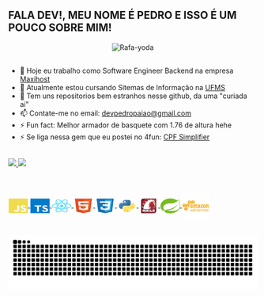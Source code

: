 ## FALA DEV!, MEU NOME É PEDRO E ISSO É UM POUCO SOBRE MIM!

<div align="center">
  <img align="center" alt="Rafa-yoda" height="180" src="https://user-images.githubusercontent.com/51393746/127892857-acf6082e-b671-4f6a-a598-42762226facf.gif">
</div>

##
- 🔭 Hoje eu trabalho como Software Engineer Backend na empresa [Maxihost](https://www.maxihost.com/br)
- 🌱 Atualmente estou cursando Sitemas de Informação na [UFMS](https://www.ufms.br/)
- 🤔 Tem uns repositorios bem estranhos nesse github, da uma "curiada ai"
- 📫 Contate-me no email: devpedropaiao@gmail.com
- ⚡ Fun fact: Melhor armador de basquete com 1.76 de altura hehe
- ⚡ Se liga nessa gem que eu postei no 4fun: [CPF Simplifier](https://rubygems.org/gems/cpf_simplifier)

##

<div>
  <a href="https://github.com/PedroPaiao">
  <img height="180em" src="https://github-readme-stats.vercel.app/api?username=PedroPaiao&show_icons=true&theme=dracula&include_all_commits=true&count_private=true"/>
  <img height="180em" src="https://github-readme-stats.vercel.app/api/top-langs/?username=PedroPaiao&layout=compact&langs_count=7&theme=dracula"/>
</div>
 
 ##
 
<div style="display: inline_block"><br>
  <img align="center" alt="Javascript" height="30" width="40" src="https://raw.githubusercontent.com/devicons/devicon/master/icons/javascript/javascript-plain.svg">
  <img align="center" alt="Typescripy" height="30" width="40" src="https://raw.githubusercontent.com/devicons/devicon/master/icons/typescript/typescript-plain.svg">
  <img align="center" alt="ReactJs" height="30" width="40" src="https://raw.githubusercontent.com/devicons/devicon/master/icons/react/react-original.svg">
  <img align="center" alt="Html" height="30" width="40" src="https://raw.githubusercontent.com/devicons/devicon/master/icons/html5/html5-original.svg">
  <img align="center" alt="Css" height="30" width="40" src="https://raw.githubusercontent.com/devicons/devicon/master/icons/css3/css3-original.svg">
  <img align="center" alt="Python" height="30" width="40" src="https://raw.githubusercontent.com/devicons/devicon/master/icons/python/python-original.svg">
  <img align="center" alt="Ruby on Rails" height="30" width="40" src="https://github.com/devicons/devicon/blob/master/icons/rails/rails-original-wordmark.svg">
  <img align="center" alt="Java" height="30" width="40" src="https://github.com/devicons/devicon/blob/master/icons/spring/spring-original.svg">
  <img align="center" alt="AWS WebServices" height="60" width="54" src="https://github.com/devicons/devicon/blob/master/icons/amazonwebservices/amazonwebservices-plain-wordmark.svg">
</div>

##
  
![Snake animation](https://github.com/PedroPaiao/PedroPaiao/blob/output/github-contribution-grid-snake.svg)
  
